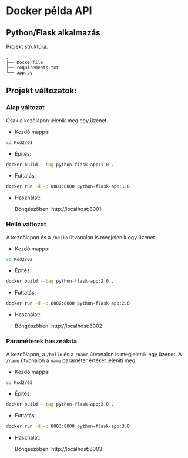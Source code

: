 # Docker példa API

## Python/Flask alkalmazás

Projekt struktúra:

```
.
├── Dockerfile
├── requirements.txt
└── app.py
```

## Projekt változatok:

### Alap változat

Csak a kezőlapon jelenik meg egy üzenet.

- Kezdő mappa:

```bash
cd Kod2/01
```

- Építés:

```bash
docker build --tag python-flask-app:1.0 .
```

- Futtatás:

```bash
docker run -d -p 8001:8000 python-flask-app:1.0
```

- Használat:

  Böngészőben: http://localhost:8001

### Helló változat

A kezdőlapon és a `/hello` útvonalon is megjelenik egy üzenet.

- Kezdő mappa:

```bash
cd Kod2/02
```

- Építés:

```bash
docker build --tag python-flask-app:2.0 .
```

- Futtatás:

```bash
docker run -d -p 8002:8000 python-flask-app:2.0
```

- Használat:

  Böngészőben: http://localhost:8002

### Paraméterek használata

A kezdőlapon, a `/hello` és a `/name` útvonalon is megjelenik egy üzenet. A `/name` útvonalon a `name` paraméter értékét jeleníti meg.

- Kezdő mappa:

```bash
cd Kod2/03
```

- Építés:

```bash
docker build --tag python-flask-app:3.0 .
```

- Futtatás:

```bash
docker run -d -p 8003:8000 python-flask-app:3.0
```

- Használat:

  Böngészőben: http://localhost:8003
